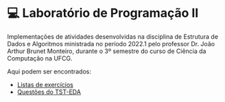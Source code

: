 # 💻 Laboratório de Programação II

Implementações de atividades desenvolvidas na disciplina de Estrutura de Dados e Algoritmos ministrada no período 2022.1 pelo professor Dr. João Arthur Brunet Monteiro, durante o 3º semestre do curso de Ciência da Computação na UFCG.

Aqui podem ser encontrados:
- [Listas de exercícios](Listas%20de%20Exercícios/)
- [Questões do TST-EDA](TST)